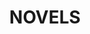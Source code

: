 ---
title: "NOVELS"
layout: "novel"
url: "/novel"
summary: "novel"
ShowBreadCrumbs: false
comments: true
showtoc: false
---